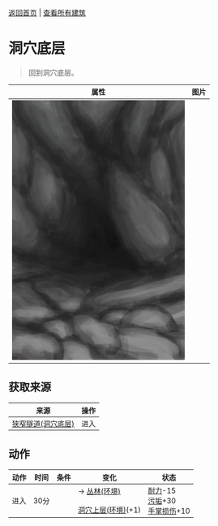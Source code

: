 [返回首页](index.md)   |  [查看所有建筑](building.md)
# 洞穴底层  
> 回到洞穴底层。  
  
  属性  |   图片   
 ----  |  ----:   
   |  ![](Sprite/CaveEntrance.png)   
  
## 获取来源  
来源  |  操作  
----  |  ----  
[狭窄隧道(洞穴底层)](NarrowTunnelEntrance.md)  |  进入  
## 动作  
动作  |  时间  |  条件  |  变化  |  状态  
----  |  ----  |  ----  |  ----  |  ----  
进入  |  30分  |    |  → [丛林(环境)](Env_Jungle.md)<br><br>[洞穴上层(环境)](Env_LowChamber.md)(+1)  |  [耐力](Stamina.md)-15<br>[污垢](Filth.md)+30<br>[手掌损伤](HandDamage.md)+10  
